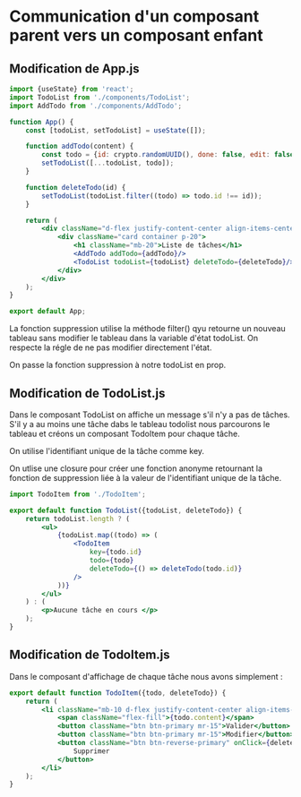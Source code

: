 # Communication d'un composant parent vers un composant enfant

## Modification de App.js

```jsx
import {useState} from 'react';
import TodoList from './components/TodoList';
import AddTodo from './components/AddTodo';

function App() {
    const [todoList, setTodoList] = useState([]);

    function addTodo(content) {
        const todo = {id: crypto.randomUUID(), done: false, edit: false, content};
        setTodoList([...todoList, todo]);
    }

    function deleteTodo(id) {
        setTodoList(todoList.filter((todo) => todo.id !== id));
    }

    return (
        <div className="d-flex justify-content-center align-items-center p-20">
            <div className="card container p-20">
                <h1 className="mb-20">Liste de tâches</h1>
                <AddTodo addTodo={addTodo}/>
                <TodoList todoList={todoList} deleteTodo={deleteTodo}/>
            </div>
        </div>
    );
}

export default App;
```

La fonction suppression utilise la méthode filter() qyu retourne un nouveau tableau sans modifier le tableau dans la
variable d'état todoList. On respecte la régle de ne pas modifier directement l'état.

On passe la fonction suppression à notre todoList en prop.

## Modification de TodoList.js

Dans le composant TodoList on affiche un message s'il n'y a pas de tâches. S'il y a au moins une tâche dabs le tableau
todolist nous parcourons le tableau et créons un composant TodoItem pour chaque tâche.

On utilise l'identifiant unique de la tâche comme key.

On utlise une closure pour créer une fonction anonyme retournant la fonction de suppression liée à la valeur de
l'identifiant unique de la tâche.

```jsx
import TodoItem from './TodoItem';

export default function TodoList({todoList, deleteTodo}) {
    return todoList.length ? (
        <ul>
            {todoList.map((todo) => (
                <TodoItem
                    key={todo.id}
                    todo={todo}
                    deleteTodo={() => deleteTodo(todo.id)}
                />
            ))}
        </ul>
    ) : (
        <p>Aucune tâche en cours </p>
    );
}
```

## Modification de TodoItem.js

Dans le composant d'affichage de chaque tâche nous avons simplement :

```jsx
export default function TodoItem({todo, deleteTodo}) {
    return (
        <li className="mb-10 d-flex justify-content-center align-items-center p-10">
            <span className="flex-fill">{todo.content}</span>
            <button className="btn btn-primary mr-15">Valider</button>
            <button className="btn btn-primary mr-15">Modifier</button>
            <button className="btn btn-reverse-primary" onClick={deleteTodo}>
                Supprimer
            </button>
        </li>
    );
}
```